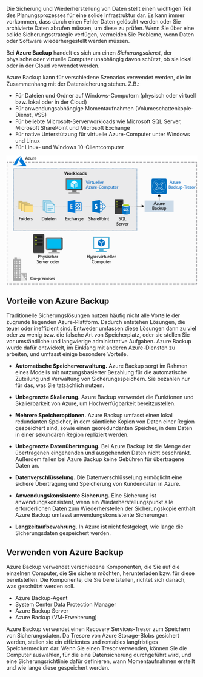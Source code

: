 Die Sicherung und Wiederherstellung von Daten stellt einen wichtigen Teil des Planungsprozesses für eine solide Infrastruktur dar. Es kann immer vorkommen, dass durch einen Fehler Daten gelöscht werden oder Sie archivierte Daten abrufen müssen, um diese zu prüfen. Wenn Sie über eine solide Sicherungsstrategie verfügen, vermeiden Sie Probleme, wenn Daten oder Software wiederhergestellt werden müssen.

Bei **Azure Backup** handelt es sich um einen _Sicherungsdienst_, der physische oder virtuelle Computer unabhängig davon schützt, ob sie lokal oder in der Cloud verwendet werden.

Azure Backup kann für verschiedene Szenarios verwendet werden, die im Zusammenhang mit der Datensicherung stehen. Z.B.:

- Für Dateien und Ordner auf Windows-Computern (physisch oder virtuell bzw. lokal oder in der Cloud)
- Für anwendungsabhängige Momentaufnahmen (Volumeschattenkopie-Dienst, VSS)
- Für beliebte Microsoft-Serverworkloads wie Microsoft SQL Server, Microsoft SharePoint und Microsoft Exchange
- Für native Unterstützung für virtuelle Azure-Computer unter Windows und Linux
- Für Linux- und Windows 10-Clientcomputer

![Azure Backup](../media/6-backup-server.png)

## <a name="advantages-of-using-azure-backup"></a>Vorteile von Azure Backup

Traditionelle Sicherungslösungen nutzen häufig nicht alle Vorteile der zugrunde liegenden Azure-Plattform. Dadurch entstehen Lösungen, die teuer oder ineffizient sind. Entweder umfassen diese Lösungen dann zu viel oder zu wenig bzw. die falsche Art von Speicherplatz, oder sie stellen Sie vor umständliche und langwierige administrative Aufgaben. Azure Backup wurde dafür entwickelt, im Einklang mit anderen Azure-Diensten zu arbeiten, und umfasst einige besondere Vorteile.

- **Automatische Speicherverwaltung.** Azure Backup sorgt im Rahmen eines Modells mit nutzungsbasierter Bezahlung für die automatische Zuteilung und Verwaltung von Sicherungsspeichern. Sie bezahlen nur für das, was Sie tatsächlich nutzen.

- **Unbegrenzte Skalierung.** Azure Backup verwendet die Funktionen und Skalierbarkeit von Azure, um Hochverfügbarkeit bereitzustellen.

- **Mehrere Speicheroptionen.** Azure Backup umfasst einen lokal redundanten Speicher, in dem sämtliche Kopien von Daten einer Region gespeichert sind, sowie einen georedundanten Speicher, in dem Daten in einer sekundären Region repliziert werden.

- **Unbegrenzte Datenübertragung.** Bei Azure Backup ist die Menge der übertragenen eingehenden und ausgehenden Daten nicht beschränkt. Außerdem fallen bei Azure Backup keine Gebühren für übertragene Daten an.

- **Datenverschlüsselung.** Die Datenverschlüsselung ermöglicht eine sichere Übertragung und Speicherung von Kundendaten in Azure.

- **Anwendungskonsistente Sicherung.** Eine Sicherung ist anwendungskonsistent, wenn ein Wiederherstellungspunkt alle erforderlichen Daten zum Wiederherstellen der Sicherungskopie enthält. Azure Backup umfasst anwendungskonsistente Sicherungen.

- **Langzeitaufbewahrung.** In Azure ist nicht festgelegt, wie lange die Sicherungsdaten gespeichert werden.

## <a name="using-azure-backup"></a>Verwenden von Azure Backup

Azure Backup verwendet verschiedene Komponenten, die Sie auf die einzelnen Computer, die Sie sichern möchten, herunterladen bzw. für diese bereitstellen. Die Komponente, die Sie bereitstellen, richtet sich danach, was geschützt werden soll.

- Azure Backup-Agent
- System Center Data Protection Manager
- Azure Backup Server
- Azure Backup (VM-Erweiterung)

Azure Backup verwendet einen Recovery Services-Tresor zum Speichern von Sicherungsdaten. Da Tresore von Azure Storage-Blobs gesichert werden, stellen sie ein effizientes und rentables langfristiges Speichermedium dar. Wenn Sie einen Tresor verwenden, können Sie die Computer auswählen, für die eine Datensicherung durchgeführt wird, und eine Sicherungsrichtlinie dafür definieren, wann Momentaufnahmen erstellt und wie lange diese gespeichert werden.